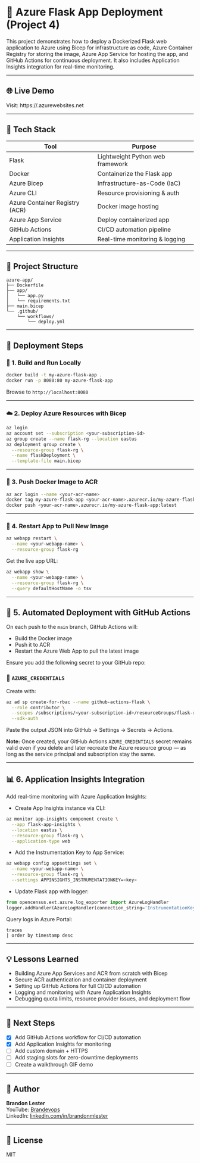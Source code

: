 # 🚀 Azure Flask App Deployment (Project 4)

This project demonstrates how to deploy a Dockerized Flask web application to Azure using Bicep for infrastructure as code, Azure Container Registry for storing the image, Azure App Service for hosting the app, and GitHub Actions for continuous deployment. It also includes Application Insights integration for real-time monitoring.

---

## 🌐 Live Demo
Visit: https://<your-app-name>.azurewebsites.net  

---

## 🧰 Tech Stack

| Tool            | Purpose                          |
|-----------------|----------------------------------|
| Flask           | Lightweight Python web framework |
| Docker          | Containerize the Flask app       |
| Azure Bicep     | Infrastructure-as-Code (IaC)     |
| Azure CLI       | Resource provisioning & auth     |
| Azure Container Registry (ACR) | Docker image hosting         |
| Azure App Service | Deploy containerized app       |
| GitHub Actions  | CI/CD automation pipeline        |
| Application Insights | Real-time monitoring & logging |

---

## 📁 Project Structure

```
azure-app/
├── Dockerfile
├── app/
│   └── app.py
│   └── requirements.txt
├── main.bicep
└── .github/
    └── workflows/
        └── deploy.yml
```

---

## 🚀 Deployment Steps

### 🔨 1. Build and Run Locally
```bash
docker build -t my-azure-flask-app .
docker run -p 8080:80 my-azure-flask-app
```
Browse to `http://localhost:8080`

---

### ☁️ 2. Deploy Azure Resources with Bicep
```bash
az login
az account set --subscription <your-subscription-id>
az group create --name flask-rg --location eastus
az deployment group create \
  --resource-group flask-rg \
  --name flaskDeployment \
  --template-file main.bicep
```

---

### 🐳 3. Push Docker Image to ACR
```bash
az acr login --name <your-acr-name>
docker tag my-azure-flask-app <your-acr-name>.azurecr.io/my-azure-flask-app:latest
docker push <your-acr-name>.azurecr.io/my-azure-flask-app:latest
```

---

### 🔁 4. Restart App to Pull New Image
```bash
az webapp restart \
  --name <your-webapp-name> \
  --resource-group flask-rg
```

Get the live app URL:
```bash
az webapp show \
  --name <your-webapp-name> \
  --resource-group flask-rg \
  --query defaultHostName -o tsv
```

---

## 🤖 5. Automated Deployment with GitHub Actions

On each push to the `main` branch, GitHub Actions will:
- Build the Docker image
- Push it to ACR
- Restart the Azure Web App to pull the latest image

Ensure you add the following secret to your GitHub repo:

### 🔐 `AZURE_CREDENTIALS`
Create with:
```bash
az ad sp create-for-rbac --name github-actions-flask \
  --role contributor \
  --scopes /subscriptions/<your-subscription-id>/resourceGroups/flask-rg \
  --sdk-auth
```

Paste the output JSON into GitHub → Settings → Secrets → Actions.

**Note:** Once created, your GitHub Actions `AZURE_CREDENTIALS` secret remains valid even if you delete and later recreate the Azure resource group — as long as the service principal and subscription stay the same.

---

## 📊 6. Application Insights Integration

Add real-time monitoring with Azure Application Insights:
- Create App Insights instance via CLI:
```bash
az monitor app-insights component create \
  --app flask-app-insights \
  --location eastus \
  --resource-group flask-rg \
  --application-type web
```
- Add the Instrumentation Key to App Service:
```bash
az webapp config appsettings set \
  --name <your-webapp-name> \
  --resource-group flask-rg \
  --settings APPINSIGHTS_INSTRUMENTATIONKEY=<key>
```
- Update Flask app with logger:
```python
from opencensus.ext.azure.log_exporter import AzureLogHandler
logger.addHandler(AzureLogHandler(connection_string='InstrumentationKey=' + os.environ.get('APPINSIGHTS_INSTRUMENTATIONKEY')))
```

Query logs in Azure Portal:
```kusto
traces
| order by timestamp desc
```

---

## 💡 Lessons Learned
- Building Azure App Services and ACR from scratch with Bicep
- Secure ACR authentication and container deployment
- Setting up GitHub Actions for full CI/CD automation
- Logging and monitoring with Azure Application Insights
- Debugging quota limits, resource provider issues, and deployment flow

---

## 📌 Next Steps
- [x] Add GitHub Actions workflow for CI/CD automation
- [x] Add Application Insights for monitoring
- [ ] Add custom domain + HTTPS
- [ ] Add staging slots for zero-downtime deployments
- [ ] Create a walkthrough GIF demo

---

## 🧠 Author
**Brandon Lester**  
YouTube: [Brandevops](https://www.youtube.com/@brandevops)  
LinkedIn: [linkedin.com/in/brandonmlester](https://www.linkedin.com/in/brandonmlester)

---

## 📜 License
MIT




